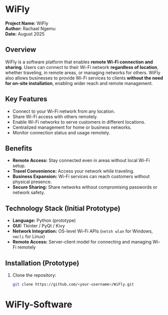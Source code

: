 # WiFly

**Project Name:** WiFly  
**Author:** Rachael Ngemu  
**Date:** August 2025  

## Overview
WiFly is a software platform that enables **remote Wi-Fi connection and sharing**. Users can connect to their Wi-Fi network **regardless of location**, whether traveling, in remote areas, or managing networks for others. WiFly also allows businesses to provide Wi-Fi services to clients **without the need for on-site installation**, enabling wider reach and remote management.  

## Key Features
- Connect to your Wi-Fi network from any location.  
- Share Wi-Fi access with others remotely.  
- Enable Wi-Fi networks to serve customers in different locations.  
- Centralized management for home or business networks.  
- Monitor connection status and usage remotely.  

## Benefits
- **Remote Access:** Stay connected even in areas without local Wi-Fi setup.  
- **Travel Convenience:** Access your network while traveling.  
- **Business Expansion:** Wi-Fi services can reach customers without physical presence.  
- **Secure Sharing:** Share networks without compromising passwords or network safety.  

## Technology Stack (Initial Prototype)
- **Language:** Python (prototype)  
- **GUI:** Tkinter / PyQt / Kivy  
- **Network Integration:** OS-level Wi-Fi APIs (`netsh wlan` for Windows, `nmcli` for Linux)  
- **Remote Access:** Server-client model for connecting and managing Wi-Fi remotely  

## Installation (Prototype)
1. Clone the repository:
   ```bash
   git clone https://github.com/<your-username>/WiFly.git
# WiFly-Software
